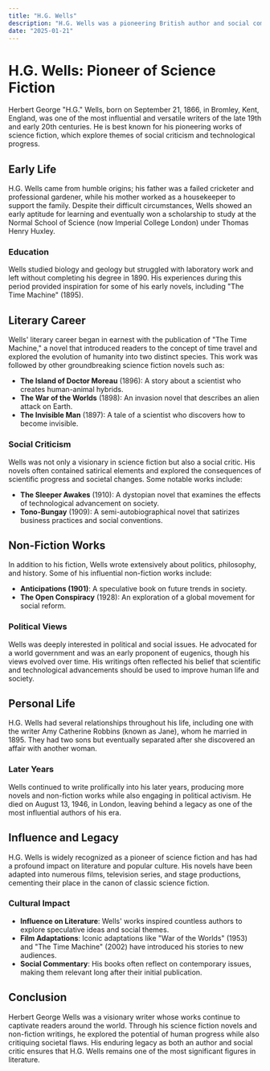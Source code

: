 ```yaml
---
title: "H.G. Wells"
description: "H.G. Wells was a pioneering British author and social commentator known for his influential science fiction novels such as 'The Time Machine,' 'The War of the Worlds,' and 'The Invisible Man.'"
date: "2025-01-21"
--- 
```


# H.G. Wells: Pioneer of Science Fiction

Herbert George "H.G." Wells, born on September 21, 1866, in Bromley, Kent, England, was one of the most influential and versatile writers of the late 19th and early 20th centuries. He is best known for his pioneering works of science fiction, which explore themes of social criticism and technological progress.

## Early Life

H.G. Wells came from humble origins; his father was a failed cricketer and professional gardener, while his mother worked as a housekeeper to support the family. Despite their difficult circumstances, Wells showed an early aptitude for learning and eventually won a scholarship to study at the Normal School of Science (now Imperial College London) under Thomas Henry Huxley.

### Education
Wells studied biology and geology but struggled with laboratory work and left without completing his degree in 1890. His experiences during this period provided inspiration for some of his early novels, including "The Time Machine" (1895).

## Literary Career

Wells' literary career began in earnest with the publication of "The Time Machine," a novel that introduced readers to the concept of time travel and explored the evolution of humanity into two distinct species. This work was followed by other groundbreaking science fiction novels such as:

- **The Island of Doctor Moreau** (1896): A story about a scientist who creates human-animal hybrids.
- **The War of the Worlds** (1898): An invasion novel that describes an alien attack on Earth.
- **The Invisible Man** (1897): A tale of a scientist who discovers how to become invisible.

### Social Criticism
Wells was not only a visionary in science fiction but also a social critic. His novels often contained satirical elements and explored the consequences of scientific progress and societal changes. Some notable works include:

- **The Sleeper Awakes** (1910): A dystopian novel that examines the effects of technological advancement on society.
- **Tono-Bungay** (1909): A semi-autobiographical novel that satirizes business practices and social conventions.

## Non-Fiction Works

In addition to his fiction, Wells wrote extensively about politics, philosophy, and history. Some of his influential non-fiction works include:

- **Anticipations (1901)**: A speculative book on future trends in society.
- **The Open Conspiracy** (1928): An exploration of a global movement for social reform.

### Political Views
Wells was deeply interested in political and social issues. He advocated for a world government and was an early proponent of eugenics, though his views evolved over time. His writings often reflected his belief that scientific and technological advancements should be used to improve human life and society.

## Personal Life

H.G. Wells had several relationships throughout his life, including one with the writer Amy Catherine Robbins (known as Jane), whom he married in 1895. They had two sons but eventually separated after she discovered an affair with another woman.

### Later Years
Wells continued to write prolifically into his later years, producing more novels and non-fiction works while also engaging in political activism. He died on August 13, 1946, in London, leaving behind a legacy as one of the most influential authors of his era.

## Influence and Legacy

H.G. Wells is widely recognized as a pioneer of science fiction and has had a profound impact on literature and popular culture. His novels have been adapted into numerous films, television series, and stage productions, cementing their place in the canon of classic science fiction.

### Cultural Impact
- **Influence on Literature**: Wells' works inspired countless authors to explore speculative ideas and social themes.
- **Film Adaptations**: Iconic adaptations like "War of the Worlds" (1953) and "The Time Machine" (2002) have introduced his stories to new audiences.
- **Social Commentary**: His books often reflect on contemporary issues, making them relevant long after their initial publication.

## Conclusion

Herbert George Wells was a visionary writer whose works continue to captivate readers around the world. Through his science fiction novels and non-fiction writings, he explored the potential of human progress while also critiquing societal flaws. His enduring legacy as both an author and social critic ensures that H.G. Wells remains one of the most significant figures in literature.
